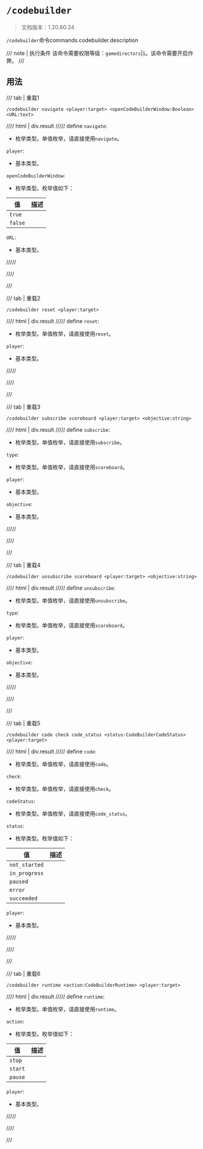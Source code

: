 # `/codebuilder`

> 文档版本：1.20.80.24

`/codebuilder`命令commands.codebuilder.description

/// note | 执行条件
该命令需要权限等级：`gamedirectors`|`1`。该命令需要开启作弊。
///

## 用法

/// tab | 重载1
```mcfunction
/codebuilder navigate <player:target> <openCodeBuilderWindow:Boolean> <URL:text>
```

//// html | div.result
///// define
`navigate`: <!-- md:samp CodeBuilderNavigateAction -->

- 枚举类型。单值枚举，请直接使用`navigate`。

`player`: <!-- md:samp target -->

- 基本类型。

`openCodeBuilderWindow`: <!-- md:samp Boolean -->

- 枚举类型。枚举值如下：

|值|描述|
|---|---|
|`true`||
|`false`||


`URL`: <!-- md:samp text -->

- 基本类型。


/////

////

///

/// tab | 重载2
```mcfunction
/codebuilder reset <player:target>
```

//// html | div.result
///// define
`reset`: <!-- md:samp CodeBuilderResetAction -->

- 枚举类型。单值枚举，请直接使用`reset`。

`player`: <!-- md:samp target -->

- 基本类型。


/////

////

///

/// tab | 重载3
```mcfunction
/codebuilder subscribe scoreboard <player:target> <objective:string>
```

//// html | div.result
///// define
`subscribe`: <!-- md:samp CodeBuilderSubscribeAction -->

- 枚举类型。单值枚举，请直接使用`subscribe`。

`type`: <!-- md:samp CodeBuilderEventTypeScoreboard -->

- 枚举类型。单值枚举，请直接使用`scoreboard`。

`player`: <!-- md:samp target -->

- 基本类型。

`objective`: <!-- md:samp string -->

- 基本类型。


/////

////

///

/// tab | 重载4
```mcfunction
/codebuilder unsubscribe scoreboard <player:target> <objective:string>
```

//// html | div.result
///// define
`unsubscribe`: <!-- md:samp CodeBuilderUnsubscribeAction -->

- 枚举类型。单值枚举，请直接使用`unsubscribe`。

`type`: <!-- md:samp CodeBuilderEventTypeScoreboard -->

- 枚举类型。单值枚举，请直接使用`scoreboard`。

`player`: <!-- md:samp target -->

- 基本类型。

`objective`: <!-- md:samp string -->

- 基本类型。


/////

////

///

/// tab | 重载5
```mcfunction
/codebuilder code check code_status <status:CodeBuilderCodeStatus> <player:target>
```

//// html | div.result
///// define
`code`: <!-- md:samp CodeBuilderCodeStateCategory -->

- 枚举类型。单值枚举，请直接使用`code`。

`check`: <!-- md:samp CodeBuilderCheckAction -->

- 枚举类型。单值枚举，请直接使用`check`。

`codeStatus`: <!-- md:samp CodeBuilderCodeStatusProperty -->

- 枚举类型。单值枚举，请直接使用`code_status`。

`status`: <!-- md:samp CodeBuilderCodeStatus -->

- 枚举类型。枚举值如下：

|值|描述|
|---|---|
|`not_started`||
|`in_progress`||
|`paused`||
|`error`||
|`succeeded`||


`player`: <!-- md:samp target -->

- 基本类型。


/////

////

///

/// tab | 重载6
```mcfunction
/codebuilder runtime <action:CodeBuilderRuntime> <player:target>
```

//// html | div.result
///// define
`runtime`: <!-- md:samp CodeBuilderRuntimeAction -->

- 枚举类型。单值枚举，请直接使用`runtime`。

`action`: <!-- md:samp CodeBuilderRuntime -->

- 枚举类型。枚举值如下：

|值|描述|
|---|---|
|`stop`||
|`start`||
|`pause`||


`player`: <!-- md:samp target -->

- 基本类型。


/////

////

///
